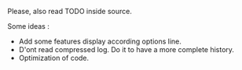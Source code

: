Please, also read TODO inside source.

Some ideas :
  - Add some features display according options line.
  - D'ont read compressed log. Do it to have a more complete history.
  - Optimization of code.
